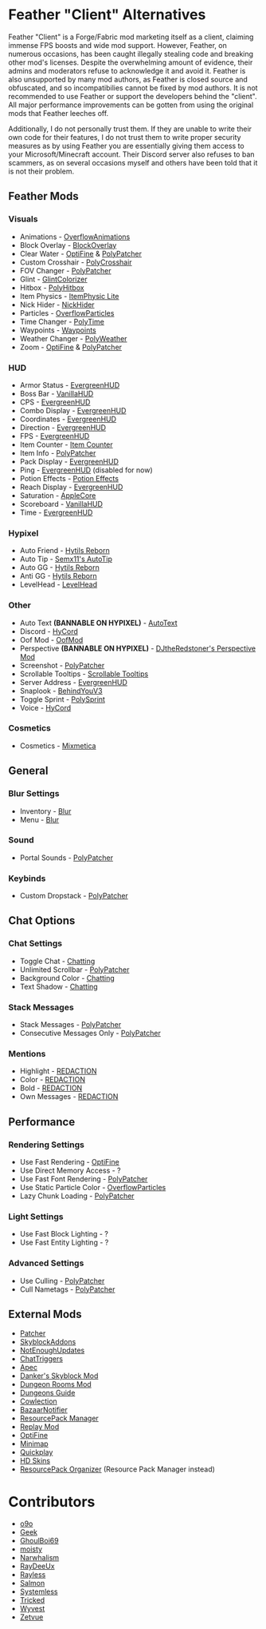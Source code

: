 # Feather "Client" Alternatives

Feather "Client" is a Forge/Fabric mod marketing itself as a client, claiming immense FPS boosts and wide mod support.
However, Feather, on numerous occasions, has been caught illegally stealing code and breaking other mod's licenses.
Despite the overwhelming amount of evidence, their admins and moderators refuse to acknowledge it and avoid it.
Feather is also unsupported by many mod authors, as Feather is closed source and obfuscated, and so incompatibilies cannot
be fixed by mod authors. It is not recommended to use Feather or support the developers behind the "client". All major
performance improvements can be gotten from using the original mods that Feather leeches off.

Additionally, I do not personally trust them. If they are unable to write their own code for their features, I do not trust
them to write proper security measures as by using Feather you are essentially giving them access to your Microsoft/Minecraft
account. Their Discord server also refuses to ban scammers, as on several occasions myself and others have been told that it
is not their problem.

## Feather Mods

### Visuals

* Animations - [OverflowAnimations](https://modrinth.com/mod/animations)
* Block Overlay - [BlockOverlay](https://github.com/SkyblockClient/SkyblockClient-REPO/raw/refs/heads/main/files/mods/Block_Overlay_4.0.3.jar)
* Clear Water - [OptiFine](https://optifine.net/download?f=preview_OptiFine_1.8.9_HD_U_M6_pre2.jar) & [PolyPatcher](https://modrinth.com/mod/patcher)
* Custom Crosshair - [PolyCrosshair](https://modrinth.com/mod/crosshair)
* FOV Changer - [PolyPatcher](https://modrinth.com/mod/patcher)
* Glint - [GlintColorizer](https://modrinth.com/mod/glintcolorizer)
* Hitbox - [PolyHitbox](https://modrinth.com/mod/hitbox)
* Item Physics - [ItemPhysic Lite](https://www.curseforge.com/minecraft/mc-mods/itemphysic-lite/files?version=1.8.9)
* Nick Hider - [NickHider](https://sk1er.club/mods/nick_hider)
* Particles - [OverflowParticles](https://modrinth.com/mod/overflowparticles)
* Time Changer - [PolyTime](https://modrinth.com/mod/polytime)
* Waypoints - [Waypoints](https://cdn.discordapp.com/attachments/796895966414110751/1060695267197857922/Waypoints_1.0.jar)
* Weather Changer - [PolyWeather](https://modrinth.com/mod/polyweather)
* Zoom - [OptiFine](https://optifine.net/download?f=preview_OptiFine_1.8.9_HD_U_M6_pre2.jar) & [PolyPatcher](https://modrinth.com/mod/patcher)

### HUD

* Armor Status - [EvergreenHUD](https://modrinth.com/mod/evergreenhud)
* Boss Bar - [VanillaHUD](https://modrinth.com/mod/vanillahud)
* CPS - [EvergreenHUD](https://modrinth.com/mod/evergreenhud)
* Combo Display - [EvergreenHUD](https://modrinth.com/mod/evergreenhud)
* Coordinates - [EvergreenHUD](https://modrinth.com/mod/evergreenhud)
* Direction - [EvergreenHUD](https://modrinth.com/mod/evergreenhud)
* FPS - [EvergreenHUD](https://modrinth.com/mod/evergreenhud)
* Item Counter - [Item Counter](https://modrinth.com/mod/item-counter-mod)
* Item Info - [PolyPatcher](https://modrinth.com/mod/patcher)
* Pack Display - [EvergreenHUD](https://modrinth.com/mod/evergreenhud)
* Ping - [EvergreenHUD](https://modrinth.com/mod/evergreenhud) (disabled for now)
* Potion Effects - [Potion Effects](https://github.com/Tellinq/Potion-Effects/releases/latest)
* Reach Display - [EvergreenHUD](https://modrinth.com/mod/evergreenhud)
* Saturation - [AppleCore](https://www.curseforge.com/minecraft/mc-mods/applecore/files/2530880)
* Scoreboard - [VanillaHUD](https://modrinth.com/mod/vanillahud)
* Time - [EvergreenHUD](https://modrinth.com/mod/evergreenhud)

### Hypixel

* Auto Friend - [Hytils Reborn](https://modrinth.com/mod/hytils)
* Auto Tip - [Semx11's AutoTip](https://autotip.pro/download)
* Auto GG - [Hytils Reborn](https://modrinth.com/mod/hytils)
* Anti GG - [Hytils Reborn](https://modrinth.com/mod/hytils)
* LevelHead - [LevelHead](https://www.sk1er.club/mods/level_head)

### Other

* Auto Text **(BANNABLE ON HYPIXEL)** - [AutoText](https://github.com/RedthMC/AutoText/releases/latest)
* Discord - [HyCord](https://github.com/DeDiamondPro/HyCord/releases/latest)
* Oof Mod - [OofMod](https://github.com/Deftu/OofMod/releases/latest)
* Perspective **(BANNABLE ON HYPIXEL)** - [DJtheRedstoner's Perspective Mod](https://github.com/DJtheRedstoner/PerspectiveModv4/releases/latest)
* Screenshot - [PolyPatcher](https://modrinth.com/mod/patcher)
* Scrollable Tooltips - [Scrollable Tooltips](https://www.sk1er.club/mods/text_overflow_scroll)
* Server Address - [EvergreenHUD](https://modrinth.com/mod/evergreenhud)
* Snaplook - [BehindYouV3](https://modrinth.com/mod/behindyou)
* Toggle Sprint - [PolySprint](https://modrinth.com/mod/polysprint)
* Voice - [HyCord](https://github.com/DeDiamondPro/HyCord/releases/latest)

### Cosmetics

* Cosmetics - [Mixmetica](https://modrinth.com/mod/mixmetica)

## General

### Blur Settings

* Inventory - [Blur](https://www.curseforge.com/minecraft/mc-mods/blur/files?version=1.8.9)
* Menu - [Blur](https://www.curseforge.com/minecraft/mc-mods/blur/files?version=1.8.9)

### Sound

* Portal Sounds - [PolyPatcher](https://modrinth.com/mod/patcher)

### Keybinds

* Custom Dropstack - [PolyPatcher](https://modrinth.com/mod/patcher)

## Chat Options

### Chat Settings

* Toggle Chat - [Chatting](https://modrinth.com/mod/chatting)
* Unlimited Scrollbar - [PolyPatcher](https://modrinth.com/mod/patcher)
* Background Color - [Chatting](https://modrinth.com/mod/chatting)
* Text Shadow - [Chatting](https://modrinth.com/mod/chatting)

### Stack Messages

* Stack Messages - [PolyPatcher](https://modrinth.com/mod/patcher)
* Consecutive Messages Only - [PolyPatcher](https://modrinth.com/mod/patcher)

### Mentions

* Highlight - [REDACTION](https://modrinth.com/mod/redaction)
* Color - [REDACTION](https://modrinth.com/mod/redaction)
* Bold - [REDACTION](https://modrinth.com/mod/redaction)
* Own Messages - [REDACTION](https://modrinth.com/mod/redaction)

## Performance

### Rendering Settings

* Use Fast Rendering - [OptiFine](https://optifine.net/download?f=preview_OptiFine_1.8.9_HD_U_M6_pre2.jar)
* Use Direct Memory Access - ?
* Use Fast Font Rendering - [PolyPatcher](https://modrinth.com/mod/patcher)
* Use Static Particle Color - [OverflowParticles](https://modrinth.com/mod/overflowparticles)
* Lazy Chunk Loading - [PolyPatcher](https://modrinth.com/mod/patcher)

### Light Settings

* Use Fast Block Lighting - ?
* Use Fast Entity Lighting - ?

### Advanced Settings

* Use Culling - [PolyPatcher](https://modrinth.com/mod/patcher)
* Cull Nametags - [PolyPatcher](https://modrinth.com/mod/patcher)

## External Mods

* [Patcher](https://sk1er.club/mods/patcher)
* [SkyblockAddons](https://modrinth.com/mod/skyblockaddons-unofficial)
* [NotEnoughUpdates](https://modrinth.com/mod/notenoughupdates)
* [ChatTriggers](https://github.com/ChatTriggers/ChatTriggers/releases/latest)
* [Apec](https://github.com/BananaFructa/Apec/releases/latest)
* [Danker's Skyblock Mod](https://github.com/bowser0000/SkyblockMod/releases/latest)
* [Dungeon Rooms Mod](https://github.com/Quantizr/DungeonRoomsMod/releases/latest)
* [Dungeons Guide](https://github.com/Dungeons-Guide/Skyblock-Dungeons-Guide/releases/latest)
* [Cowlection](https://github.com/cow-mc/Cowlection/releases/latest)
* [BazaarNotifier](https://github.com/symt/BazaarNotifier/releases/latest)
* [ResourcePack Manager](https://skyclient-files.pages.dev/Resource_Pack_Manager_1.2.jar)
* [Replay Mod](https://modrinth.com/mod/replaymod)
* [OptiFine](https://optifine.net)
* [Minimap](https://www.curseforge.com/minecraft/mc-mods/xaeros-minimap)
* [Quickplay](https://hypixel.net/threads/forge-quickplay-v2-0-3-quickly-join-games-on-the-network.1317410)
* [HD Skins](https://www.hdskins.de)
* [ResourcePack Organizer](https://skyclient-files.pages.dev/Resource_Pack_Manager_1.2.jar) (Resource Pack Manager instead)

# Contributors

* [o9o](https://www.youtube.com/@o9omc)
* [Geek](https://github.com/GamingGeek)
* [GhoulBoi69](https://github.com/GhoulBoii)
* [moisty](https://github.com/Mqisty)
* [Narwhalism](https://www.twitch.tv/narwhalswim)
* [RayDeeUx](https://github.com/RayDeeUx)
* [Rayless](https://github.com/UnderscoreRayless)
* [Salmon](https://github.com/Scherso)
* [Systemless](https://github.com/SystemlessDev)
* [Tricked](https://github.com/Tricked-dev)
* [Wyvest](https://github.com/Wyvest)
* [Zetvue](https://zetvue.github.io)